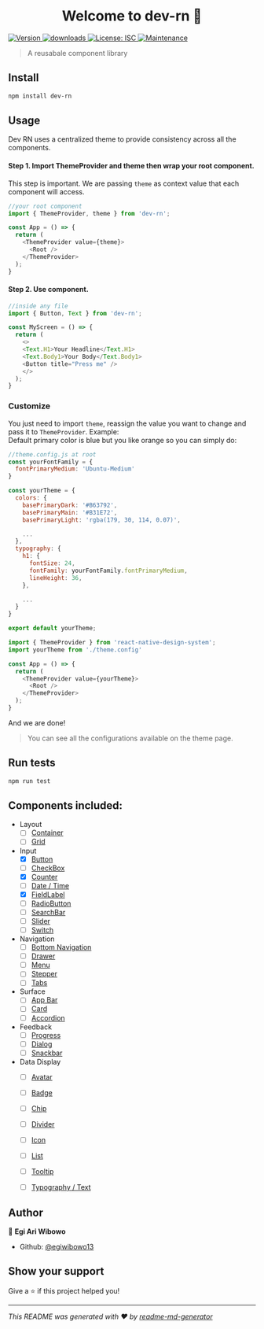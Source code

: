 <h1 align="center">Welcome to dev-rn 👋</h1>
<p>
  <a href="https://www.npmjs.com/package/dev-rn" target="_blank">
    <img alt="Version" src="https://img.shields.io/npm/v/dev-rn.svg?color=blue">
  </a>
    <a href="https://www.npmjs.com/package/dev-rn">
    <img alt="downloads" src="https://img.shields.io/npm/dm/dev-rn.svg?color=blue" target="_blank" />
  </a>
  <a href="#" target="_blank">
    <img alt="License: ISC" src="https://img.shields.io/badge/License-ISC-yellow.svg" />
  </a>
    <a href="https://github.com/iamshadmirza/react-native-design-system/graphs/commit-activity">
    <img alt="Maintenance" src="https://img.shields.io/badge/Maintained%3F-yes-green.svg" target="_blank" />
  </a>
</p>

> A reusabale component library

## Install

```sh
npm install dev-rn
```

## Usage
Dev RN uses a centralized theme to provide consistency across all the components.

#### Step 1. Import ThemeProvider and theme then wrap your root component.
This step is important. We are passing `theme` as context value that each component will access.

```js
//your root component
import { ThemeProvider, theme } from 'dev-rn';

const App = () => {
  return (
    <ThemeProvider value={theme}>
      <Root />
    </ThemeProvider>
  );
}
```

#### Step 2. Use component.

```js
//inside any file
import { Button, Text } from 'dev-rn';

const MyScreen = () => {
  return (
    <>
    <Text.H1>Your Headline</Text.H1>
    <Text.Body1>Your Body</Text.Body1>
    <Button title="Press me" />
    </>
  );
}
```


### Customize
You just need to import `theme`, reassign the value you want to change and pass it to `ThemeProvider`. Example:  
Default primary color is blue but you like orange so you can simply do:

```js
//theme.config.js at root
const yourFontFamily = {
  fontPrimaryMedium: 'Ubuntu-Medium'
}

const yourTheme = {
  colors: {
    basePrimaryDark: '#B63792',
    basePrimaryMain: '#B31E72',
    basePrimaryLight: 'rgba(179, 30, 114, 0.07)',

    ...
  },
  typography: {
    h1: {
      fontSize: 24,
      fontFamily: yourFontFamily.fontPrimaryMedium,
      lineHeight: 36,
    },

    ...
  }
}

export default yourTheme;
```


```js
import { ThemeProvider } from 'react-native-design-system';
import yourTheme from './theme.config'

const App = () => {
  return (
    <ThemeProvider value={yourTheme}>
      <Root />
    </ThemeProvider>
  );
}
```

And we are done!
> You can see all the configurations available on the theme page.

## Run tests

```sh
npm run test
```

## Components included:

- Layout
  - [ ] [Container](src/)
  - [ ] [Grid](src/)
- Input
  - [x] [Button](src/components/Button/Button.js)
  - [ ] [CheckBox](src/)
  - [x] [Counter](src/components/Counter/Counter.js)
  - [ ] [Date / Time](src/)
  - [x] [FieldLabel](src/components/FieldLabel/FieldLabel.js)
  - [ ] [RadioButton](src/)
  - [ ] [SearchBar](src/)
  - [ ] [Slider](src/)
  - [ ] [Switch](src/)
- Navigation
  - [ ] [Bottom Navigation](src/)
  - [ ] [Drawer](src/)
  - [ ] [Menu](src/)
  - [ ] [Stepper](src/)
  - [ ] [Tabs](src/)
- Surface
  - [ ] [App Bar](src/)
  - [ ] [Card](src/)
  - [ ] [Accordion](src/)
- Feedback
  - [ ] [Progress](src/)
  - [ ] [Dialog](src/)
  - [ ] [Snackbar](src/)
- Data Display
  - [ ] [Avatar](src/)
  - [ ] [Badge](src/)
  - [ ] [Chip](src/)
  - [ ] [Divider](src/)
  - [ ] [Icon](src/components/Icon/Icon.js)
  - [ ] [List](src/)
  - [ ] [Tooltip](src/)
  - [ ] [Typography / Text](src/components/Text/Text.js)


## Author

👤 **Egi Ari Wibowo**

* Github: [@egiwibowo13](https://github.com/egiwibowo13)

## Show your support

Give a ⭐️ if this project helped you!

***
_This README was generated with ❤️ by [readme-md-generator](https://github.com/kefranabg/readme-md-generator)_